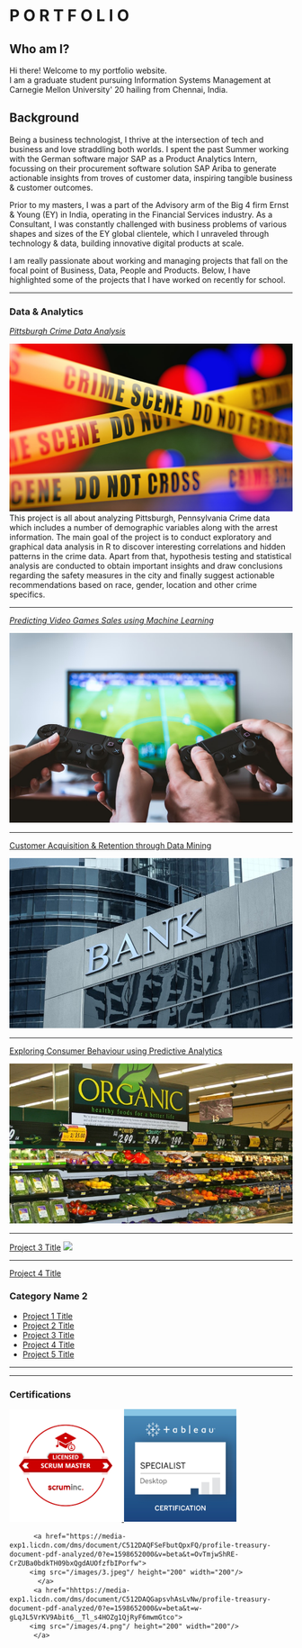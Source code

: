 # P O R T F O L I O
## Who am I?
Hi there! Welcome to my portfolio website. <br>
I am a graduate student pursuing Information Systems Management at Carnegie Mellon University' 20 hailing from Chennai, India.  <br>
## Background
Being a business technologist, I thrive at the intersection of tech and business and love straddling both worlds. I spent the past Summer working with the German software major SAP as a Product Analytics Intern, focussing on their procurement software solution SAP Ariba to generate actionable insights from troves of customer data, inspiring tangible business & customer outcomes. <br>

Prior to my masters, I was a part of the Advisory arm of the Big 4 firm Ernst & Young (EY) in India, operating in the Financial Services industry. As a Consultant, I was constantly challenged with business problems of various shapes and sizes of the EY global clientele, which I unraveled through technology & data, building innovative digital products at scale.

I am really passionate about working and managing projects that fall on the focal point of Business, Data, People and Products. Below, I have highlighted some of the projects that I have worked on recently for school.  

---

### Data & Analytics 
[*Pittsburgh Crime Data Analysis*](/PghCrimeDataAnalysis/)

<img src="images/crime.jpg?raw=true"/>
This project is all about analyzing Pittsburgh, Pennsylvania Crime data which includes a number of demographic variables along with the arrest information. The main goal of the project is to conduct exploratory and graphical data analysis in R to discover interesting correlations and hidden patterns in the crime data. Apart from that, hypothesis testing and statistical analysis are conducted to obtain important insights and draw conclusions regarding the safety measures in the city and finally suggest actionable recommendations based on race, gender, location and other crime specifics.

---

[*Predicting Video Games Sales using Machine Learning*](/sample_page)

<img src="images/vdogames.jpg"/>

---
[Customer Acquisition & Retention through Data Mining](/Customer-Acq-Ret)

<img src="images/bank.jpg?raw=true"/>

---
[Exploring Consumer Behaviour using Predictive Analytics](/Understanding-consumer-behavior)

<img src="images/organic.jpg?raw=true"/>

---
[Project 3 Title](http://example.com/)
<img src="images/dummy_thumbnail.jpg?raw=true"/>

---
[Project 4 Title](/pdf/sample_presentation.pdf)

### Category Name 2

- [Project 1 Title](http://example.com/)
- [Project 2 Title](http://example.com/)
- [Project 3 Title](http://example.com/)
- [Project 4 Title](http://example.com/)
- [Project 5 Title](http://example.com/)

---




---
### Certifications

<div class="image1234">
    <div class="imgcontainer">
       <a href="https://s3.amazonaws.com/scruminc-certs/LSM-2277933">
        <img src="/images/1.png" height="200" width="200"/>
         </a>
         <a href="https://www.youracclaim.com/badges/c33831e3-5cac-4b37-a4b5-88e1267bb05d/linked_in_profile">
              <img src="/images/2.jpg"/ height="200" width="200"/>
          </a>
      
          <a href="https://media-exp1.licdn.com/dms/document/C512DAQFSeFbutQpxFQ/profile-treasury-document-pdf-analyzed/0?e=1598652000&v=beta&t=OvTmjwShRE-CrZUBa0bdkTH09bxQgdAUOfzfbIPorfw">
         <img src="/images/3.jpeg"/ height="200" width="200"/>
           </a>
          <a href="hhttps://media-exp1.licdn.com/dms/document/C512DAQGapsvhAsLvNw/profile-treasury-document-pdf-analyzed/0?e=1598652000&v=beta&t=w-gLqJL5VrKV9Abit6__Tl_s4HOZg1QjRyF6mwmGtco">
         <img src="/images/4.png"/ height="200" width="200"/>
          </a>


